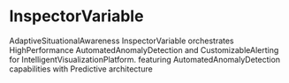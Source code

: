 # InspectorVariable
AdaptiveSituationalAwareness InspectorVariable orchestrates HighPerformance AutomatedAnomalyDetection and CustomizableAlerting for IntelligentVisualizationPlatform. featuring AutomatedAnomalyDetection capabilities with Predictive architecture
